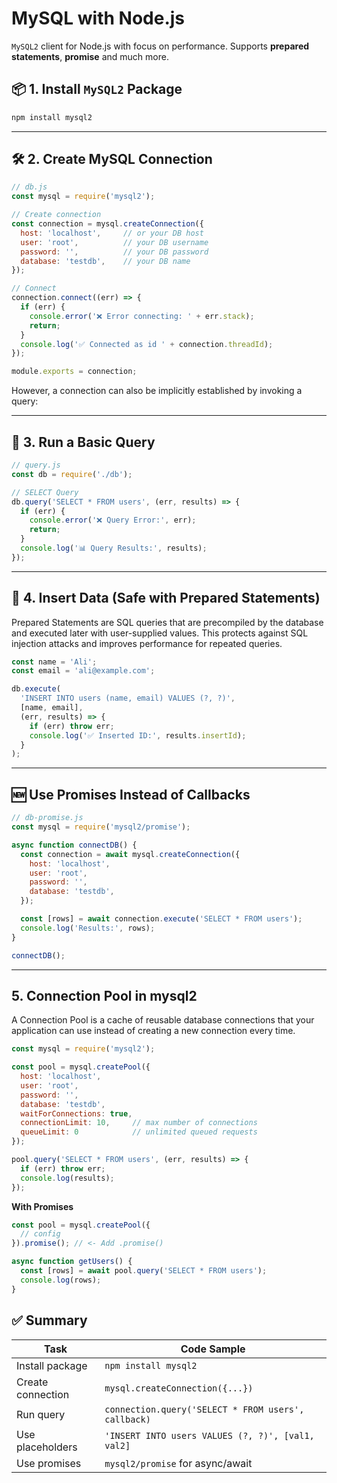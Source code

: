 # MySQL with Node.js

`MySQL2` client for Node.js with focus on performance. Supports **prepared statements**, **promise** and much more.

## 📦 1. Install `MySQL2` Package

```bash
npm install mysql2
```
---

## 🛠️ 2. Create MySQL Connection

```js
// db.js
const mysql = require('mysql2');

// Create connection
const connection = mysql.createConnection({
  host: 'localhost',     // or your DB host
  user: 'root',          // your DB username
  password: '',          // your DB password
  database: 'testdb',    // your DB name
});

// Connect
connection.connect((err) => {
  if (err) {
    console.error('❌ Error connecting: ' + err.stack);
    return;
  }
  console.log('✅ Connected as id ' + connection.threadId);
});

module.exports = connection;
```

However, a connection can also be implicitly established by invoking a query:

---

## 📄 3. Run a Basic Query

```js
// query.js
const db = require('./db');

// SELECT Query
db.query('SELECT * FROM users', (err, results) => {
  if (err) {
    console.error('❌ Query Error:', err);
    return;
  }
  console.log('📊 Query Results:', results);
});
```

---

## 💾 4. Insert Data (Safe with Prepared Statements)
Prepared Statements are SQL queries that are precompiled by the database and executed later with user-supplied values. This protects against SQL injection attacks and improves performance for repeated queries.

```js
const name = 'Ali';
const email = 'ali@example.com';

db.execute(
  'INSERT INTO users (name, email) VALUES (?, ?)',
  [name, email],
  (err, results) => {
    if (err) throw err;
    console.log('✅ Inserted ID:', results.insertId);
  }
);
```

---

## 🆕 Use Promises Instead of Callbacks

```js
// db-promise.js
const mysql = require('mysql2/promise');

async function connectDB() {
  const connection = await mysql.createConnection({
    host: 'localhost',
    user: 'root',
    password: '',
    database: 'testdb',
  });

  const [rows] = await connection.execute('SELECT * FROM users');
  console.log('Results:', rows);
}

connectDB();
```

---

## 5. Connection Pool in mysql2
A Connection Pool is a cache of reusable database connections that your application can use instead of creating a new connection every time.

```js
const mysql = require('mysql2');

const pool = mysql.createPool({
  host: 'localhost',
  user: 'root',
  password: '',
  database: 'testdb',
  waitForConnections: true,
  connectionLimit: 10,     // max number of connections
  queueLimit: 0            // unlimited queued requests
});

pool.query('SELECT * FROM users', (err, results) => {
  if (err) throw err;
  console.log(results);
});
```

**With Promises**

```js
const pool = mysql.createPool({
  // config
}).promise(); // <- Add .promise()

async function getUsers() {
  const [rows] = await pool.query('SELECT * FROM users');
  console.log(rows);
}
```


## ✅ Summary

| Task              | Code Sample                                         |
| ----------------- | --------------------------------------------------- |
| Install package   | `npm install mysql2`                                |
| Create connection | `mysql.createConnection({...})`                     |
| Run query         | `connection.query('SELECT * FROM users', callback)` |
| Use placeholders  | `'INSERT INTO users VALUES (?, ?)', [val1, val2]`   |
| Use promises      | `mysql2/promise` for async/await                    |